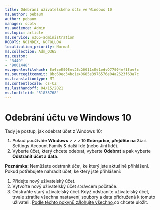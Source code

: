 ```yaml
---
title: Odebrání uživatelského účtu ve Windows 10
ms.author: pebaum
author: pebaum
manager: scotv
ms.audience: Admin
ms.topic: article
ms.service: o365-administration
ROBOTS: NOINDEX, NOFOLLOW
localization_priority: Normal
ms.collection: Adm_O365
ms.custom:
- "3449"
- "9001448"
ms.openlocfilehash: 5a6ce5805ec23a28011c5d1edc977804ef15aefc
ms.sourcegitcommit: 8bc60ec34bc1e40685e3976576e04a2623f63a7c
ms.translationtype: MT
ms.contentlocale: cs-CZ
ms.lasthandoff: 04/15/2021
ms.locfileid: "51835768"
---
```

# <a name="remove-an-account-in-windows-10"></a>Odebrání účtu ve Windows 10

Tady je postup, jak odebrat účet z Windows 10:

1. Pokud používáte **Windows**  >    >    >  10 **Enterprise, přejděte na** Start Settings Account Family & další lidé (nebo Jiní lidé).
2. Vyberte účet, který chcete odebrat, vyberte **Odebrat** a pak vyberte **Odstranit účet a data**.
 
**Poznámka:** Nemůžete odstranit účet, ke který jste aktuálně přihlášení.  Pokud potřebujete nahradit účet, ke který jste přihlášení:

1. Přidejte nový uživatelský účet.
2. Vytvořte nový uživatelský účet správcem počítače.
3. Odstraňte starý uživatelský účet. Když odstraníte uživatelský účet, trvale ztratíte všechna nastavení, soubory a data přidružená k tomuto uživateli. [Podle těchto pokynů zálohujte všechno,](https://support.microsoft.com/help/4027408/windows-10-backup-and-restore)co chcete uložit.